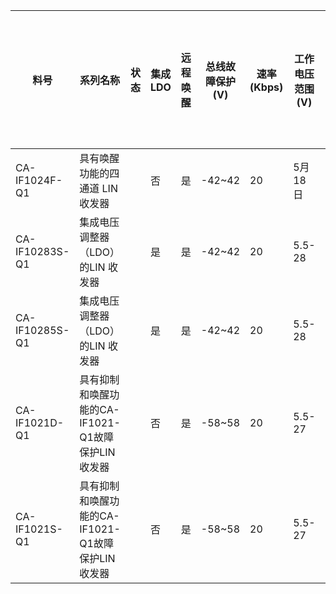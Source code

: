 | 料号           | 系列名称                                          | 状态 | 集成LDO | 远程唤醒 | 总线故障保护(V) | 速率(Kbps) | 工作电压范围 (V) | 共模输入电压(V) | 逻辑电源电压范围(V) | HBM ESD 所有引脚(±KV) | HBM ESD总线引脚(±KV) | 温度范围 (℃) | 封装形式 |
|----------------|---------------------------------------------------|------|---------|----------|-----------------|------------|------------------|-----------------|---------------------|-----------------------|----------------------|--------------|----------|
| CA-IF1024F-Q1  | 具有唤醒功能的四通道 LIN 收发器                   |      | 否      | 是       | -42~42          | 20         | 5月18日          | /               | /                   | 8                     | 14                   | -40~150      | QFN24    |
| CA-IF10283S-Q1 | 集成电压调整器（LDO）的LIN 收发器                 |      | 是      | 是       | -42~42          | 20         | 5.5-28           | /               | /                   | 8                     | 8                    | -40~150      | SOIC8(S) |
| CA-IF10285S-Q1 | 集成电压调整器（LDO）的LIN 收发器                 |      | 是      | 是       | -42~42          | 20         | 5.5-28           | /               | /                   | 8                     | 8                    | -40~150      | SOIC8(S) |
| CA-IF1021D-Q1  | 具有抑制和唤醒功能的CA-IF1021-Q1故障保护LIN收发器 |      | 否      | 是       | -58~58          | 20         | 5.5-27           | /               | /                   | 2                     | 4                    | -55~150      | DFN8     |
| CA-IF1021S-Q1  | 具有抑制和唤醒功能的CA-IF1021-Q1故障保护LIN收发器 |      | 否      | 是       | -58~58          | 20         | 5.5-27           | /               | /                   | 2                     | 4                    | -55~150      | SOIC8    |